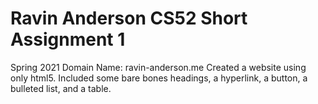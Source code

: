 # Ravin Anderson CS52 Short Assignment 1

Spring 2021
Domain Name: ravin-anderson.me
Created a website using only html5.
Included some bare bones headings, a hyperlink, a button, a bulleted list, and a table.
